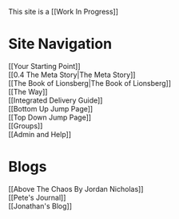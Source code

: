 This site is a [[Work In Progress]]

# Site Navigation
[[Your Starting Point]]   
[[0.4 The Meta Story|The Meta Story]]  
[[The Book of Lionsberg|The Book of Lionsberg]]  
[[The Way]]  
[[Integrated Delivery Guide]]  
[[Bottom Up Jump Page]]    
[[Top Down Jump Page]]  
[[Groups]]  
[[Admin and Help]] 

# Blogs
[[Above The Chaos By Jordan Nicholas]]  
[[Pete's Journal]]  
[[Jonathan's Blog]]  

<!-- Comment not rendered visibly to web

Feel free to edit this page. Remember to add two space characters to the end of lines to make a line break, or separate menu links will run together one one line.
-->
